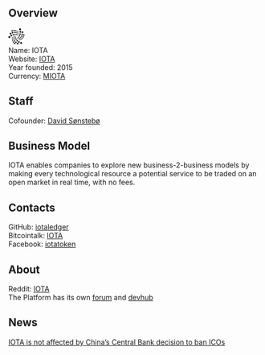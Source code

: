 ## Overview
  ![logo](logo/iota.png)  
   Name: IOTA  
   Website: [IOTA](https://iota.org/)  
   Year founded: 2015  
   Currency: [MIOTA](https://coinmarketcap.com/currencies/iota/)  
## Staff
   Cofounder: [David Sønstebø](../people/david_sønstebø.md)  
## Business Model
   IOTA enables companies to explore new business-2-business models by making every technological resource a potential service to be traded on an open market in real time, with no fees.  
## Contacts
   GitHub: [iotaledger](https://github.com/iotaledger)  
   Bitcointalk: [IOTA](https://bitcointalk.org/index.php?topic=1216479.0)  
   Facebook: [iotatoken](https://www.facebook.com/iotatoken/)  
## About
   Reddit: [IOTA](https://www.reddit.com/r/Iota/)  
   The Platform has its own [forum](https://forum.iota.org/) and [devhub](https://dev.iota.org/) 
## News
   [IOTA is not affected by China’s Central Bank decision to ban ICOs](../news/iota_04-09-17.md)
